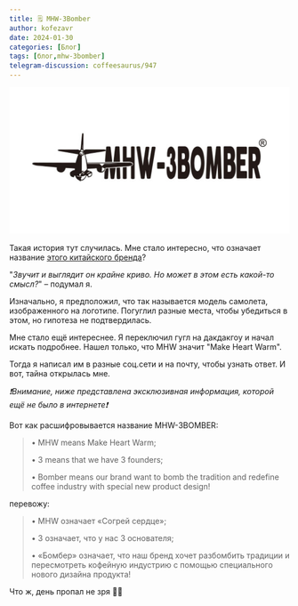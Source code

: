```yaml
---
title: 🗒 MHW-3Bomber
author: kofezavr
date: 2024-01-30
categories: [Блог]
tags: [блог,mhw-3bomber]
telegram-discussion: coffeesaurus/947
--- 
```

![MHW-3Bomber](/assets/img/posts/24/01/mhw-3bomber.jpg)

Такая история тут случилась. Мне стало интересно, что означает название [этого китайского бренда](https://t.me/coffeesaurus/741)? 

"*Звучит и выглядит он крайне криво. Но может в этом есть какой-то смысл?*" – подумал я.

Изначально, я предположил, что так называется модель самолета, изображенного на логотипе. Погуглил разные места, чтобы убедиться в этом, но гипотеза не подтвердилась.

Мне стало ещё интереснее. Я переключил гугл на дакдакгоу и начал искать подробнее. Нашел только, что MHW значит "Make Heart Warm".

Тогда я написал им в разные соц.сети и на почту, чтобы узнать ответ. И вот, тайна открылась мне. 

*❗️Внимание, ниже представлена эксклюзивная информация, которой ещё не было в интернете❗️*

Вот как расшифровывается название MHW-3BOMBER:

> • MHW means Make Heart Warm; 
>
> • 3 means that we have 3 founders;
>
> • Bomber means our brand want to bomb the tradition and redefine coffee industry with special new product design!

перевожу:

> • MHW означает «Согрей сердце»;
>
> • 3 означает, что у нас 3 основателя;
>
> • «Бомбер» означает, что наш бренд хочет разбомбить традиции и пересмотреть кофейную индустрию с помощью специального нового дизайна продукта!

Что ж, день пропал не зря 🤷‍😄